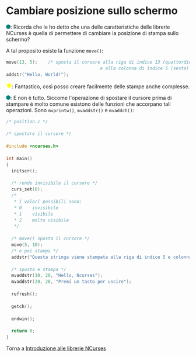 # Cambiare posizione sullo schermo

![](../../images/people/tess.png): Ricorda che le ho detto che una delle
caratteristiche delle librerie NCurses è quella di permettere di cambiare
la posizione di stampa sullo schermo?

A tal proposito esiste la funzione `move()`:

```c
move(13, 5);    /* sposta il cursore alla riga di indice 13 (quattordicesima)
                                    e alla colonna di indice 5 (sesta) */
addstr("Hello, World!");
```

![](../../images/people/tazza.png): Fantastico, così posso creare facilmente
delle stampe anche complesse.

![](../../images/people/tess.png): E non è tutto. Siccome l'operazione
di spostare il cursore prima di stampare è molto comune esistono
delle funzioni che accorpano tali operazioni. Sono `mvprintw()`, `mvaddstr()`
e `mvaddch()`:

```c
/* position.c */

/* spostare il cursore */

#include <ncurses.h>

int main()
{
  initscr();

  /* rende invisibile il cursore */
  curs_set(0);
  /*
   * i valori possibili sono:
   * 0    invisibile
   * 1    visibile
   * 2    molto visibile
   */

  /* move() sposta il cursore */
  move(5, 10);
  /* e poi stampa */
  addstr("Questa stringa viene stampata alla riga di indice 5 e colonna di indice 10");

  /* sposta e stampa */
  mvaddstr(10, 20, "Hello, Ncurses");
  mvaddstr(20, 20, "Premi un tasto per uscire");

  refresh();

  getch();

  endwin();

  return 0;
}
```

Torna a [Introduzione alle librerie NCurses](part-ii/summary.md)
